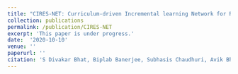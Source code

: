 ```yaml
---
title: "CIRES-NET: Curriculum-driven Incremental learning Network for Remote Sensing Image Classification"
collection: publications
permalink: /publication/CIRES-NET
excerpt: 'This paper is under progress.'
date:  '2020-10-10'
venue: ''
paperurl: '' 
citation: 'S Divakar Bhat, Biplab Banerjee, Subhasis Chaudhuri, Avik Bhattacharya,. &quot;CIRES-NET: Curriculum-driven Incremental learning Network for Remote Sensing Image Classification.&quot; <i>Under Progress</i>.'
---
```

